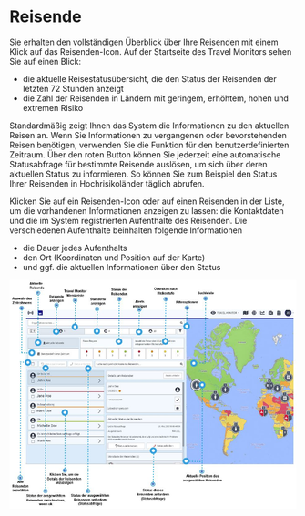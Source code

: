 # Reisende

Sie erhalten den vollständigen Überblick über Ihre Reisenden mit einem Klick auf das Reisenden-Icon. Auf der Startseite des Travel Monitors sehen Sie auf einen Blick:

* die aktuelle Reisestatusübersicht, die den Status der Reisenden der letzten 72 Stunden anzeigt
* die Zahl der Reisenden in Ländern mit geringem, erhöhtem, hohen und extremen Risiko

Standardmäßig zeigt Ihnen das System die Informationen zu den aktuellen Reisen an. Wenn Sie Informationen zu vergangenen oder bevorstehenden Reisen benötigen, verwenden Sie die Funktion für den benutzerdefinierten Zeitraum. Über den roten Button können Sie jederzeit eine automatische Statusabfrage für bestimmte Reisende auslösen, um sich über deren aktuellen Status zu informieren. So können Sie zum Beispiel den Status Ihrer Reisenden in Hochrisikoländer täglich abrufen.

Klicken Sie auf ein Reisenden-Icon oder auf einen Reisenden in der Liste, um die vorhandenen Informationen anzeigen zu lassen: die Kontaktdaten und die im System registrierten Aufenthalte des Reisenden. Die verschiedenen Aufenthalte beinhalten folgende Informationen

* die Dauer jedes Aufenthalts
* den Ort \(Koordinaten und Position auf der Karte\)
* und ggf. die aktuellen Informationen über den Status

![](../../.gitbook/assets/tm_img02.JPG)


